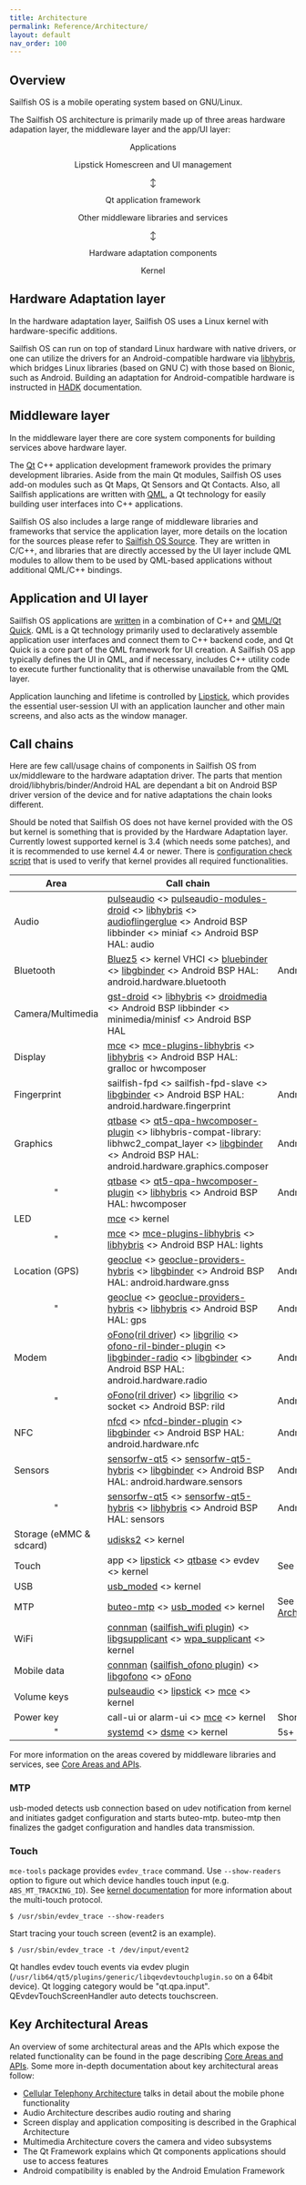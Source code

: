 ```yaml
---
title: Architecture
permalink: Reference/Architecture/
layout: default
nav_order: 100
---
```


## Overview

Sailfish OS is a mobile operating system based on GNU/Linux.

The Sailfish OS architecture is primarily made up of three areas hardware adapation layer, the middleware layer and the app/UI layer:

<div style="margin:auto; width:80%; text-align:center;">

<div class="btn-sec" style="margin:auto; width:80%; text-align:center;">

Applications

</div>

<div class="btn-sec" style="margin:auto; width:80%; text-align:center;">

Lipstick Homescreen and UI management

</div>


↕

</div>

<div style="margin:auto; width:80%; text-align:center;">

<div class="btn-sec" style="margin:auto; width:80%; text-align:center;">

Qt application framework

</div>

<div class="btn-sec" style="margin:auto; width:80%; text-align:center;">

Other middleware libraries and services

</div>


↕

</div>

<div style="margin:auto; width:80%; text-align:center;">

<div class="btn-sec" style="margin:auto; width:80%; text-align:center;">

Hardware adaptation components

</div>

<div class="btn-sec" style="margin:auto; width:80%; text-align:center;">

Kernel

</div>



</div>

## Hardware Adaptation layer

In the hardware adaptation layer, Sailfish OS uses a Linux kernel with hardware-specific additions.

Sailfish OS can run on top of standard Linux hardware with native drivers, or one can utilize the drivers for an Android-compatible hardware via [libhybris](https://github.com/libhybris/libhybris), which bridges Linux libraries (based on GNU C) with those based on Bionic, such as Android. Building an adaptation for Android-compatible hardware is instructed in [HADK](/Tools/Hardware_Adaptation_Development_Kit#hardware-abstraction-layer) documentation.

## Middleware layer

In the middleware layer there are core system components for building services above hardware layer.

The [Qt](http://www.qt.io) C++ application development framework provides the primary development libraries. Aside from the main Qt modules, Sailfish OS uses add-on modules such as Qt Maps, Qt Sensors and Qt Contacts. Also, all Sailfish applications are written with [QML](http://doc.qt.io/qt-5/qmlapplications.html), a Qt technology for easily building user interfaces into C++ applications.

Sailfish OS also includes a large range of middleware libraries and frameworks that service the application layer, more details on the location for the sources please refer to [Sailfish OS Source](/Services/Development/Sailfish_OS_Source). They are written in C/C++, and libraries that are directly accessed by the UI layer include QML modules to allow them to be used by QML-based applications without additional QML/C++ bindings.

## Application and UI layer

Sailfish OS applications are [written](/Develop/Apps) in a combination of C++ and [QML/Qt Quick](http://doc.qt.io/qt-5/qmlapplications.html). QML is a Qt technology primarily used to declaratively assemble application user interfaces and connect them to C++ backend code, and Qt Quick is a core part of the QML framework for UI creation. A Sailfish OS app typically defines the UI in QML, and if necessary, includes C++ utility code to execute further functionality that is otherwise unavailable from the QML layer.

Application launching and lifetime is controlled by [Lipstick](/Reference/Core_Areas_and_APIs/Apps_and_MW/Lipstick), which provides the essential user-session UI with an application launcher and other main screens, and also acts as the window manager.

## Call chains

Here are few call/usage chains of components in Sailfish OS from ux/middleware to the hardware adaptation driver. The parts that mention droid/libhybris/binder/Android HAL are dependant a bit on Android BSP driver version of the device and for native adaptations the chain looks different.

Should be noted that Sailfish OS does not have kernel provided with the OS but kernel is something that is provided by the Hardware Adaptation layer. Currently lowest supported kernel is 3.4 (which needs some patches), and it is recommended to use kernel 4.4 or newer. There is [configuration check script](https://github.com/mer-hybris/mer-kernel-check) that is used to verify that kernel provides all required functionalities.

| Area                    | Call chain                                                                                                                                                                                                                                                                                                                                                                                                                                                                       | Notes                                                |
| ----------------------- | -------------------------------------------------------------------------------------------------------------------------------------------------------------------------------------------------------------------------------------------------------------------------------------------------------------------------------------------------------------------------------------------------------------------------------------------------------------------------------- | ---------------------------------------------------- |
| Audio                   | [pulseaudio](https://github.com/sailfishos/pulseaudio/) \<\> [pulseaudio-modules-droid](https://github.com/mer-hybris/pulseaudio-modules-droid) \<\> [libhybris](https://github.com/mer-hybris/libhybris) \<\> [audioflingerglue](https://github.com/mer-hybris/audioflingerglue/) \<\> Android BSP libbinder \<\> miniaf \<\> Android BSP HAL: audio                                                                                                                      |                                                      |
| Bluetooth               | [Bluez5](https://github.com/sailfishos/bluez5) \<\> kernel VHCI \<\> [bluebinder](https://github.com/mer-hybris/bluebinder) \<\> [libgbinder](https://github.com/mer-hybris/libgbinder/) \<\> Android BSP HAL: android.hardware.bluetooth                                                                                                                                                                                                                                  | Android BSP \>= 8                                    |
| Camera/Multimedia       | [gst-droid](https://github.com/sailfishos/gst-droid/) \<\> [libhybris](https://github.com/mer-hybris/libhybris) \<\> [droidmedia](https://github.com/sailfishos/droidmedia/) \<\> Android BSP libbinder \<\> minimedia/minisf \<\> Android BSP HAL                                                                                                                                                                                                                               |                                                      |
| Display                 | [mce](https://github.com/sailfishos/mce) \<\> [mce-plugins-libhybris](https://github.com/mer-hybris/mce-plugin-libhybris/) \<\> [libhybris](https://github.com/mer-hybris/libhybris) \<\> Android BSP HAL: gralloc or hwcomposer                                                                                                                                                                                                                                           |                                                      |
| Fingerprint             | sailfish-fpd \<\> sailfish-fpd-slave \<\> [libgbinder](https://github.com/mer-hybris/libgbinder/) \<\> Android BSP HAL: android.hardware.fingerprint                                                                                                                                                                                                                                                                                                                             | Android BSP \>= 8                                    |
| Graphics                | [qtbase](https://github.com/sailfishos/qtbase) \<\> [qt5-qpa-hwcomposer-plugin](https://github.com/mer-hybris/qt5-qpa-hwcomposer-plugin) \<\> libhybris-compat-library: libhwc2_compat_layer \<\> [libgbinder](https://github.com/mer-hybris/libgbinder/) \<\> Android BSP HAL: android.hardware.graphics.composer                                                                                                                                                    | Android BSP \>= 8                                    |
| <center>"</center>      | [qtbase](https://github.com/sailfishos/qtbase) \<\> [qt5-qpa-hwcomposer-plugin](https://github.com/mer-hybris/qt5-qpa-hwcomposer-plugin) \<\> [libhybris](https://github.com/mer-hybris/libhybris) \<\> Android BSP HAL: hwcomposer                                                                                                                                                                                                                                   | Android BSP \<= 7                                    |
| LED                     | [mce](https://github.com/sailfishos/mce) \<\> kernel                                                                                                                                                                                                                                                                                                                                                                                                                       |                                                      |
| <center>"</center>      | [mce](https://github.com/sailfishos/mce) \<\> [mce-plugins-libhybris](https://github.com/mer-hybris/mce-plugin-libhybris/) \<\> [libhybris](https://github.com/mer-hybris/libhybris) \<\> Android BSP HAL: lights                                                                                                                                                                                                                                                          |                                                      |
| Location (GPS)          | [geoclue](https://github.com/mer-hybris/libgbinder/) \<\> [geoclue-providers-hybris](https://github.com/mer-hybris/geoclue-providers-hybris) \<\> [libgbinder](https://github.com/mer-hybris/libgbinder) \<\> Android BSP HAL: android.hardware.gnss                                                                                                                                                                                                                             | Android BSP \>= 8                                    |
| <center>"</center>      | [geoclue](https://github.com/mer-hybris/libgbinder/) \<\> [geoclue-providers-hybris](https://github.com/mer-hybris/geoclue-providers-hybris) \<\> [libhybris](https://github.com/mer-hybris/libhybris) \<\> Android BSP HAL: gps                                                                                                                                                                                                                                                 | Android BSP \<= 7                                    |
| Modem                   | [oFono](https://github.com/sailfishos/ofono)([ril driver](https://github.com/sailfishos/ofono/tree/master/ofono/drivers/ril)) \<\> [libgrilio](https://github.com/sailfishos/libgrilio) \<\> [ofono-ril-binder-plugin](https://github.com/mer-hybris/ofono-ril-binder-plugin) \<\> [libgbinder-radio](https://github.com/mer-hybris/libgbinder-radio) \<\> [libgbinder](https://github.com/mer-hybris/libgbinder) \<\> Android BSP HAL: android.hardware.radio | Android BSP \>= 8                                    |
| <center>"</center>      | [oFono](https://github.com/sailfishos/ofono)([ril driver](https://github.com/sailfishos/ofono/tree/master/ofono/drivers/ril)) \<\> [libgrilio](https://github.com/sailfishos/libgrilio) \<\> socket \<\> Android BSP: rild                                                                                                                                                                                                                                     | Android BSP \<= 7                                    |
| NFC                     | [nfcd](https://github.com/sailfishos/nfcd) \<\> [nfcd-binder-plugin](https://github.com/mer-hybris/nfcd-binder-plugin) \<\> [libgbinder](https://github.com/mer-hybris/libgbinder/) \<\> Android BSP HAL: android.hardware.nfc                                                                                                                                                                                                                                             | Android BSP \>= 8                                    |
| Sensors                 | [sensorfw-qt5](https://github.com/sailfishos/sensorfw/) \<\> [sensorfw-qt5-hybris](https://github.com/sailfishos/sensorfw/) \<\> [libgbinder](https://github.com/mer-hybris/libgbinder/) \<\> Android BSP HAL: android.hardware.sensors                                                                                                                                                                                                                              | Android BSP \>= 8                                    |
| <center>"</center>      | [sensorfw-qt5](https://github.com/sailfishos/sensorfw/) \<\> [sensorfw-qt5-hybris](https://github.com/sailfishos/sensorfw/) \<\> [libhybris](https://github.com/mer-hybris/libhybris) \<\> Android BSP HAL: sensors                                                                                                                                                                                                                                                  | Android BSP \<= 7                                    |
| Storage (eMMC & sdcard) | [udisks2](https://github.com/sailfishos/udisks2/) \<\> kernel                                                                                                                                                                                                                                                                                                                                                                                                            |                                                      |
| Touch | app \<\> [lipstick](https://github.com/sailfishos/lipstick/) \<\> [qtbase](https://github.com/sailfishos/qtbase) \<\> evdev \<\> kernel | See [below](#touch) |
| USB                     | [usb_moded](https://github.com/sailfishos/usb-moded/) \<\> kernel                                                                                                                                                                                                                                                                                                                                                                                                          |                                                      |
| MTP                     | [buteo-mtp](https://github.com/sailfishos/buteo-mtp) \<\> [usb_moded](https://github.com/sailfishos/usb-moded/) \<\> kernel                                                                                                                                                                                                                                                                                                                                           | See [Architecture#MTP](/Reference/Architecture#mtp)  |
| WiFi                    | [connman](https://github.com/sailfishos/connman) ([sailfish_wifi plugin](https://github.com/sailfishos/connman/blob/master/connman/plugins/sailfish_wifi.c)) \<\> [libgsupplicant](https://github.com/sailfishos/libgsupplicant) \<\> [wpa_supplicant](https://github.com/sailfishos/wpa_supplicant) \<\> kernel                                                                                                                                        |                                                      |
| Mobile data             | [connman](https://github.com/sailfishos/connman) ([sailfish_ofono plugin](https://github.com/sailfishos/connman/blob/master/connman/plugins/sailfish_ofono.c)) \<\> [libgofono](https://github.com/sailfishos/libgofono) \<\> [oFono](https://github.com/sailfishos/ofono)                                                                                                                                                                              |                                                       |
| Volume keys             | [pulseaudio](https://github.com/sailfishos/pulseaudio/) \<\> [lipstick](https://github.com/sailfishos/lipstick/) \<\> [mce](https://github.com/sailfishos/mce) \<\> kernel                                                                                                                                                                                                                                                                                     |                                                      |
| Power key               | call-ui or alarm-ui \<\> [mce](https://github.com/sailfishos/mce) \<\> kernel                                                                                                                                                                                                                                                                                                                                                                                              | Short keypress                                       |
| <center>"</center>      | [systemd](https://github.com/sailfishos/systemd/) \<\> [dsme](https://github.com/sailfishos/dsme/) \<\> kernel                                                                                                                                                                                                                                                                                                                                                       | 5s+ keypress                                         |

For more information on the areas covered by middleware libraries and services, see [Core Areas and APIs](/Reference/Core_Areas_and_APIs).

### MTP

usb-moded detects usb connection based on udev notification from kernel and initiates gadget configuration and starts buteo-mtp. buteo-mtp then finalizes the gadget configuration and handles data transmission.

### Touch

`mce-tools` package provides `evdev_trace` command.
Use `--show-readers` option to figure out which device handles touch input (e.g. `ABS_MT_TRACKING_ID`). See [kernel documentation](https://www.kernel.org/doc/Documentation/input/multi-touch-protocol.txt) for more information about the multi-touch protocol.
```nosh
$ /usr/sbin/evdev_trace --show-readers
```

Start tracing your touch screen (event2 is an example).
```nosh
$ /usr/sbin/evdev_trace -t /dev/input/event2
```

Qt handles evdev touch events via evdev plugin (`/usr/lib64/qt5/plugins/generic/libqevdevtouchplugin.so` on a 64bit device). Qt logging category would be "qt.qpa.input". QEvdevTouchScreenHandler auto detects touchscreen.

## Key Architectural Areas

An overview of some architectural areas and the APIs which expose the related functionality can be found in the page describing [Core Areas and APIs](/Reference/Core_Areas_and_APIs). Some more in-depth documentation about key architectural areas follow:

  - [Cellular Telephony Architecture](/Reference/Core_Areas_and_APIs/Networking/Cellular_Telephony_Architecture) talks in detail about the mobile phone functionality
  - Audio Architecture describes audio routing and sharing
  - Screen display and application compositing is described in the Graphical Architecture
  - Multimedia Architecture covers the camera and video subsystems
  - The Qt Framework explains which Qt components applications should use to access features
  - Android compatibility is enabled by the Android Emulation Framework
